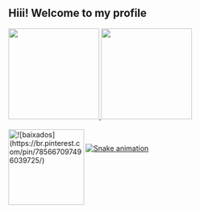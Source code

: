 ## Hiii! Welcome to my profile
 <div>
  <a href="https://github.com/VictoriaCardosoChavesLeite">
    <img height="180em" src="https://github-readme-stats.vercel.app/api?username=VictoriaCardosoChavesLeite&show_icons=true&include_all_commits=true&theme=tokyonight">
    <img height="180em" src="https://github-readme-stats.vercel.app/api/top-langs/?username=VictoriaCardosoChavesLeite&theme=tokyonight"
 <div>
<div style="display: inline_block"><br>
 <img height="150em" img align="left" alt="![baixados](https://br.pinterest.com/pin/785667097496039725/)" src="https://i.pinimg.com/originals/c8/8d/16/c88d1625183ea6d0bc1301670318a17c.gif">
</div>
  
  ##
 
<div> 
 
  ![Snake animation](https://github.com/VictoriaCardosoChavesLeite/VictoriaCardosoChavesLeite/blob/output/github-contribution-grid-snake.svg)
 
</div>

